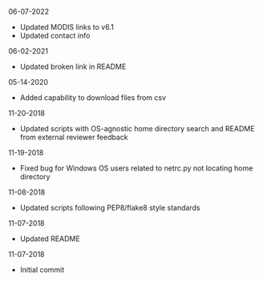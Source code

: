 06-07-2022
- Updated MODIS links to v6.1  
- Updated contact info

06-02-2021
- Updated broken link in README

05-14-2020
- Added capability to download files from csv

11-20-2018
- Updated scripts with OS-agnostic home directory search and README from external reviewer feedback

11-19-2018
- Fixed bug for Windows OS users related to netrc.py not locating home directory

11-08-2018
- Updated scripts following PEP8/flake8 style standards

11-07-2018
- Updated README

11-07-2018
- Initial commit

